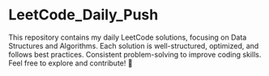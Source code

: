 # LeetCode_Daily_Push
This repository contains my daily LeetCode solutions, focusing on Data Structures and Algorithms. Each solution is well-structured, optimized, and follows best practices. Consistent problem-solving to improve coding skills. Feel free to explore and contribute! 🚀
